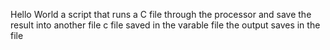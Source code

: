 Hello World
a script that runs a C file through the processor and save the result into another file
c file saved in the varable file
the output saves in the file
